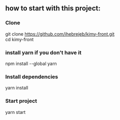 ## how to start with this project:

### Clone

git clone https://github.com/ihebrejeb/kimy-front.git<br>
cd kimy-front

### install yarn if you don't have it

npm install --global yarn

### Install dependencies

yarn install

### Start project

yarn start
